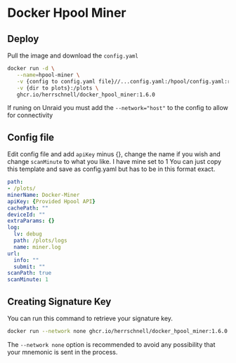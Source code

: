 # Docker Hpool Miner

## Deploy
Pull the image and download the `config.yaml`

```sh
docker run -d \
   --name=hpool-miner \
   -v {config to config.yaml file}//...config.yaml:/hpool/config.yaml:ro \
   -v {dir to plots}:/plots \
   ghcr.io/herrschnell/docker_hpool_miner:1.6.0
```
If runing on Unraid you must add the `--network="host"` to the config to allow for connectivity

## Config file
Edit config file and add `apiKey` minus {}, change the name if you wish and change `scanMinute` to what you like. I have mine set to 1
You can just copy this template and save as config.yaml but has to be in this format exact.
```yaml
path:
- /plots/
minerName: Docker-Miner
apiKey: {Provided Hpool API}
cachePath: ""
deviceId: ""
extraParams: {}
log:
  lv: debug
  path: /plots/logs
  name: miner.log
url:
  info: ""
  submit: ""
scanPath: true
scanMinute: 1
```

## Creating Signature Key
You can run this command to retrieve your signature key.
```sh
docker run --network none ghcr.io/herrschnell/docker_hpool_miner:1.6.0 ./plot-sign -action sign -sign-mnemonic "your mnemonic here"
```
The `--network none` option is recommended to avoid any possibility that your mnemonic is sent in the process.
